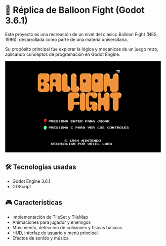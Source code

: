 # 🎈 Réplica de Balloon Fight (Godot 3.6.1)

Este proyecto es una recreación de un nivel del clásico Balloon Fight (NES, 1986), desarrollada como parte de una materia universitaria.

Su propósito principal fue explorar la lógica y mecánicas de un juego retro, aplicando conceptos de programación en Godot Engine.

<p align="center"> <img src="./demo_balloon-fight.gif" alt="Captura del juego" width="600"/> </p>

## 🛠 Tecnologías usadas
- Godot Engine 3.6.1  
- GDScript  

## 🎮 Características
- Implementación de TileSet y TileMap
- Animaciones para jugador y enemigos
- Movimiento, detección de colisiones y físicas básicas
- HUD, interfaz de usuario y menú principal
- Efectos de sonido y música

